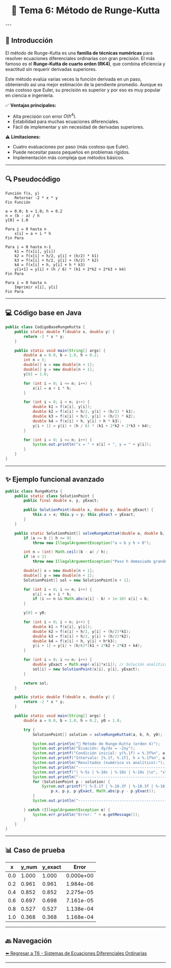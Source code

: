 <div align="center">

# 🎯 Tema 6: Método de Runge-Kutta

</div>
---

## 🚀 Introducción

El método de Runge-Kutta es una **familia de técnicas numéricas** para resolver ecuaciones diferenciales ordinarias con gran precisión. El más famoso es el **Runge-Kutta de cuarto orden (RK4)**, que combina eficiencia y exactitud sin requerir derivadas superiores.

Este método evalúa varias veces la función derivada en un paso, obteniendo así una mejor estimación de la pendiente promedio. Aunque es más costoso que Euler, su precisión es superior y por eso es muy popular en ciencia e ingeniería.

✅ **Ventajas principales:**

* Alta precisión con error $O(h^4)$.
* Estabilidad para muchas ecuaciones diferenciales.
* Fácil de implementar y sin necesidad de derivadas superiores.

⚠️ **Limitaciones:**

* Cuatro evaluaciones por paso (más costoso que Euler).
* Puede necesitar pasos pequeños en problemas rígidos.
* Implementación más compleja que métodos básicos.

---

## 🔍 Pseudocódigo

```text
Función f(x, y)
    Retornar -2 * x * y
Fin Función

a = 0.0; b = 1.0; h = 0.2
n = (b - a) / h
y[0] = 1.0

Para i = 0 hasta n
    x[i] = a + i * h
Fin Para

Para i = 0 hasta n-1
    k1 = f(x[i], y[i])
    k2 = f(x[i] + h/2, y[i] + (h/2) * k1)
    k3 = f(x[i] + h/2, y[i] + (h/2) * k2)
    k4 = f(x[i] + h, y[i] + h * k3)
    y[i+1] = y[i] + (h / 6) * (k1 + 2*k2 + 2*k3 + k4)
Fin Para

Para i = 0 hasta n
    Imprimir x[i], y[i]
Fin Para
```

---

## 💻 Código base en Java

```java
public class CodigoBaseRungeKutta {
    public static double f(double x, double y) {
        return -2 * x * y;
    }

    public static void main(String[] args) {
        double a = 0.0, b = 1.0, h = 0.2;
        int n = 5;
        double[] x = new double[n + 1];
        double[] y = new double[n + 1];
        y[0] = 1.0;

        for (int i = 0; i <= n; i++) {
            x[i] = a + i * h;
        }

        for (int i = 0; i < n; i++) {
            double k1 = f(x[i], y[i]);
            double k2 = f(x[i] + h/2, y[i] + (h/2) * k1);
            double k3 = f(x[i] + h/2, y[i] + (h/2) * k2);
            double k4 = f(x[i] + h, y[i] + h * k3);
            y[i + 1] = y[i] + (h / 6) * (k1 + 2*k2 + 2*k3 + k4);
        }

        for (int i = 0; i <= n; i++) {
            System.out.println("x = " + x[i] + ", y = " + y[i]);
        }
    }
}
```

---

## ✨ Ejemplo funcional avanzado

```java
public class RungeKutta {
    public static class SolutionPoint {
        public final double x, y, yExact;

        public SolutionPoint(double x, double y, double yExact) {
            this.x = x; this.y = y; this.yExact = yExact;
        }
    }

    public static SolutionPoint[] solveRungeKutta4(double a, double b, double h, double y0) {
        if (a >= b || h <= 0)
            throw new IllegalArgumentException("a < b y h > 0");

        int n = (int) Math.ceil((b - a) / h);
        if (n < 1)
            throw new IllegalArgumentException("Paso h demasiado grande");

        double[] x = new double[n + 1];
        double[] y = new double[n + 1];
        SolutionPoint[] sol = new SolutionPoint[n + 1];

        for (int i = 0; i <= n; i++) {
            x[i] = a + i * h;
            if (i == n && Math.abs(x[i] - b) > 1e-10) x[i] = b;
        }

        y[0] = y0;

        for (int i = 0; i < n; i++) {
            double k1 = f(x[i], y[i]);
            double k2 = f(x[i] + h/2, y[i] + (h/2)*k1);
            double k3 = f(x[i] + h/2, y[i] + (h/2)*k2);
            double k4 = f(x[i] + h, y[i] + h*k3);
            y[i + 1] = y[i] + (h/6)*(k1 + 2*k2 + 2*k3 + k4);
        }

        for (int i = 0; i <= n; i++) {
            double yExact = Math.exp(-x[i]*x[i]); // Solución analítica: y = e^(-x²)
            sol[i] = new SolutionPoint(x[i], y[i], yExact);
        }

        return sol;
    }

    public static double f(double x, double y) {
        return -2 * x * y;
    }

    public static void main(String[] args) {
        double a = 0.0, b = 1.0, h = 0.2, y0 = 1.0;

        try {
            SolutionPoint[] solution = solveRungeKutta4(a, b, h, y0);

            System.out.println("🚩 Método de Runge-Kutta (orden 4)");
            System.out.println("Ecuación: dy/dx = -2xy");
            System.out.printf("Condición inicial: y(%.1f) = %.3f%n", a, y0);
            System.out.printf("Intervalo: [%.1f, %.1f], h = %.1f%n", a, b, h);
            System.out.println("Resultados (numérico vs analítico):");
            System.out.println("----------------------------------------------------");
            System.out.printf("| %-5s | %-10s | %-10s | %-10s |\n", "x", "y_num", "y_exact", "Error");
            System.out.println("----------------------------------------------------");
            for (SolutionPoint p : solution) {
                System.out.printf("| %-5.1f | %-10.3f | %-10.3f | %-10.3e |\n",
                    p.x, p.y, p.yExact, Math.abs(p.y - p.yExact));
            }
            System.out.println("----------------------------------------------------");

        } catch (IllegalArgumentException e) {
            System.err.println("Error: " + e.getMessage());
        }
    }
}
```

---

## 📊 Caso de prueba

| x   | y\_num | y\_exact | Error     |
| --- | ------ | -------- | --------- |
| 0.0 | 1.000  | 1.000    | 0.000e+00 |
| 0.2 | 0.961  | 0.961    | 1.984e-06 |
| 0.4 | 0.852  | 0.852    | 2.275e-05 |
| 0.6 | 0.697  | 0.698    | 7.161e-05 |
| 0.8 | 0.527  | 0.527    | 1.138e-04 |
| 1.0 | 0.368  | 0.368    | 1.168e-04 |

---

## 🔙 Navegación

[⬅️ Regresar a T6 - Sistemas de Ecuaciones Diferenciales Ordinarias](https://github.com/Juan200519287393u83/Metodos_Numericos/blob/main/T6%20-%20Soluci%C3%B3n%20de%20Ecuaciones%20Diferenciales/Sistemas%20de%20Ecuaciones%20Diferenciales%20Ordinarias/Introducci%C3%B3n%20a%20los%20SIstemas%20de%20Ecuaciones%20Diferenciales%20Ordinarias.md)

---
